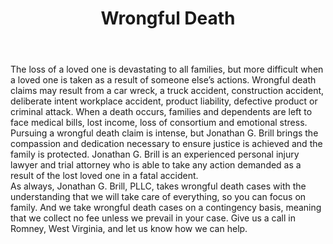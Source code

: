 ---
title: Wrongful Death
icon: tombstone-blank
description: >
  No amount of money can make up for losing someone you love. But when tragedy strikes because of someone else's negligence, your family deserves justice and accountability. We'll stand beside you with unwavering support through this difficult fight.
lead: Wrongful Death Representation That Protects Your Rights And Respects Your Emotions
body: >-
  The loss of a loved one is devastating to all families, but more difficult when a loved one is taken as a result of someone else’s actions. Wrongful death claims may result from a car wreck, a truck accident, construction accident, deliberate intent workplace accident, product liability, defective product or criminal attack. When a death occurs, families and dependents are left to face medical bills, lost income, loss of consortium and emotional stress.


  Pursuing a wrongful death claim is intense, but Jonathan G. Brill brings the compassion and dedication necessary to ensure justice is achieved and the family is protected. Jonathan G. Brill is an experienced personal injury lawyer and trial attorney who is able to take any action demanded as a result of the lost loved one in a fatal accident.


  As always, Jonathan G. Brill, PLLC, takes wrongful death cases with the understanding that we will take care of everything, so you can focus on family. And we take wrongful death cases on a contingency basis, meaning that we collect no fee unless we prevail in your case. Give us a call in Romney, West Virginia, and let us know how we can help.
type: practice-areas
---